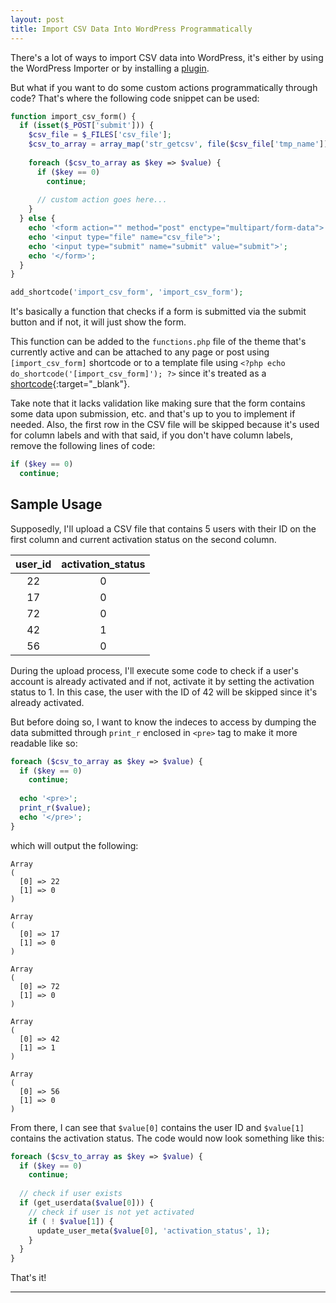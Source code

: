 ```yaml
---
layout: post
title: Import CSV Data Into WordPress Programmatically
---
```


There's a lot of ways to import CSV data into WordPress, it's either by using the WordPress Importer or by installing a [plugin](https://kennyalmendral.github.io/wordpress-plugins-nutshell/).

But what if you want to do some custom actions programmatically through code? That's where the following code snippet can be used:

```php
function import_csv_form() {
  if (isset($_POST['submit'])) {
    $csv_file = $_FILES['csv_file'];
    $csv_to_array = array_map('str_getcsv', file($csv_file['tmp_name']));
		
    foreach ($csv_to_array as $key => $value) {
      if ($key == 0)
        continue;
        
      // custom action goes here...
    }
  } else {
    echo '<form action="" method="post" enctype="multipart/form-data">';
    echo '<input type="file" name="csv_file">';
    echo '<input type="submit" name="submit" value="submit">';
    echo '</form>';
  }
}

add_shortcode('import_csv_form', 'import_csv_form');
```

It's basically a function that checks if a form is submitted via the submit button and if not, it will just show the form.

This function can be added to the `functions.php` file of the theme that's currently active and can be attached to any page or post using `[import_csv_form]` shortcode or to a template file using `<?php echo do_shortcode('[import_csv_form]'); ?>` since it's treated as a [shortcode](https://codex.wordpress.org/Shortcode){:target="_blank"}.

Take note that it lacks validation like making sure that the form contains some data upon submission, etc. and that's up to you to implement if needed. Also, the first row in the CSV file will be skipped because it's used for column labels and with that said, if you don't have column labels, remove the following lines of code:

```php
if ($key == 0)
  continue;
```

## Sample Usage

Supposedly, I'll upload a CSV file that contains 5 users with their ID on the first column and current activation status on the second column.

| user_id | activation_status |
| :-----: | :---------------: |
| 22      | 0                 |
| 17      | 0                 |
| 72      | 0                 |
| 42      | 1                 |
| 56      | 0                 |

During the upload process, I'll execute some code to check if a user's account is already activated and if not, activate it by setting the activation status to 1. In this case, the user with the ID of 42 will be skipped since it's already activated.

But before doing so, I want to know the indeces to access by dumping the data submitted through `print_r` enclosed in `<pre>` tag to make it more readable like so:

```php
foreach ($csv_to_array as $key => $value) {
  if ($key == 0)
    continue;
    
  echo '<pre>';
  print_r($value);
  echo '</pre>';
}
```

which will output the following:

```
Array
(
  [0] => 22
  [1] => 0
)

Array
(
  [0] => 17
  [1] => 0
)

Array
(
  [0] => 72
  [1] => 0
)

Array
(
  [0] => 42
  [1] => 1
)

Array
(
  [0] => 56
  [1] => 0
)
```

From there, I can see that `$value[0]` contains the user ID and `$value[1]` contains the activation status. The code would now look something like this:

```php
foreach ($csv_to_array as $key => $value) {
  if ($key == 0)
    continue;
    
  // check if user exists
  if (get_userdata($value[0])) {
    // check if user is not yet activated
    if ( ! $value[1]) {
      update_user_meta($value[0], 'activation_status', 1);
    }
  }
}
```
That's it!

----
